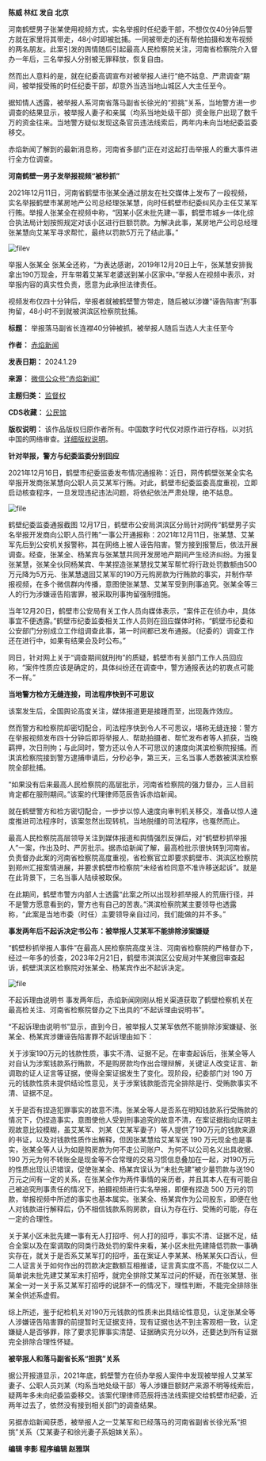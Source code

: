 **陈威 林红 发自 北京** 


河南鹤壁男子张某使用视频方式，实名举报时任纪委干部，不想仅仅40分钟后警方就在家里将其带走，48小时即被批捕。一同被带走的还有帮他拍摄和发布视频的两名朋友。此案引发的舆情随后引起最高人民检察院关注，河南省检察院介入督办一年后，三名举报人分别被无罪释放，恢复自由。


然而出人意料的是，就在纪委高调宣布对被举报人进行“绝不姑息、严肃调查”期间，被举报受贿的时任纪委干部，却意外当选当地山城区人大主任至今。


据知情人透露，被举报人系河南省落马副省长徐光的“担挑”关系，当地警方进一步调查的结果显示，被举报人妻子和亲属（均系当地处级干部）资金账户出现了数千万的资金往来。当地警方疑似发现这条官员违法线索后，两年内未向当地纪委监委移交。


赤焰新闻了解到的最新消息称，河南省多部门正在对这起打击举报人的重大事件进行全方位调查。


**河南鹤壁一男子发举报视频“被秒抓”** 


2021年12月11日，河南省鹤壁市张某全通过朋友在社交媒体上发布了一段视频，实名举报鹤壁市某房地产公司总经理张某慧，向时任鹤壁市纪委纠风办主任艾某军行贿。举报人张某全在视频中称，“因某小区未批先建一事，鹤壁市城乡一体化综合执法局计划按照规定对该小区进行巨额罚款。为解决此事，某房地产公司总经理张某慧向艾某军寻求帮忙，最终以罚款5万元了结此事。”


![filev](https://chinadigitaltimes.net/chinese/files/2024/01/image-1706542440363.png)  

举报人张某全
张某全还称，“为表达感谢，2019年12月20日上午，张某慧安排我拿出190万现金，开车带着艾某军老婆送到某小区家中。”举报人在视频中表示，对举报内容的真实性负责，愿意为此承担法律责任。


视频发布仅四十分钟后，举报者就被鹤壁警方带走，随后被以涉嫌“诬告陷害”刑事拘留，48小时不到就被淇滨区检察院批捕。




**标题：** 举报落马副省长连襟40分钟被抓，被举报人随后当选人大主任至今  

**作者：** [赤焰新闻](https://chinadigitaltimes.net/space/赤焰新闻)  

**发表日期：** 2024.1.29  

**来源：** [微信公众号“赤焰新闻”](https://web.archive.org/web/https://mp.weixin.qq.com/s/mR3ZWjJ329LmOh_WlFrOGw)  

**主题归类：** [监督权](https://chinadigitaltimes.net/space/监督权)  

**CDS收藏：** [公民馆](https://chinadigitaltimes.net/space/%E5%85%AC%E6%B0%91%E9%A6%86)  

**版权说明：** 该作品版权归原作者所有。中国数字时代仅对原作进行存档，以对抗中国的网络审查。[详细版权说明](https://chinadigitaltimes.net/chinese/copyright)。


**针对举报，警方与纪委监委分别回应** 


2021年12月16日，鹤壁市纪委监委发布情况通报称：近日，网传鹤壁张某全实名举报开发商张某慧向公职人员艾某军行贿。对此，鹤壁市纪委监委高度重视，立即启动核查程序，一旦发现违纪违法问题，将依纪依法严肃处理，绝不姑息。


![file](https://chinadigitaltimes.net/chinese/files/2024/01/image-1706543029618.png)  

鹤壁纪委监委通报截图
12月17日，鹤壁市公安局淇滨区分局针对网传“鹤壁男子实名举报开发商向公职人员行贿”一事公开通报称：2021年12月11日，张某慧、艾某军先后到公安机关报警称，其在网络上被人诬告陷害。警方接到报警后，依法开展调查。经查，张某全、杨某宾与张某慧共同开发房地产期间产生经济纠纷。为报复张某慧，张某全伙同杨某宾、牛某捏造张某慧找艾某军帮忙将行政处罚数额由500万元降为5万元、张某慧退回艾某军的190万元购房款为行贿款的事实，并制作举报视频，在多个微信群内传播，意图使张某慧、艾某军受到刑事追究。张某全等三人的行为涉嫌诬告陷害罪，被采取刑事拘留强制措施。


当年12月20日，鹤壁市公安局有关工作人员向媒体表示，“案件正在侦办中，具体事宜不便透露。”鹤壁市纪委监委相关工作人员则在回应媒体时称，“鹤壁市纪委和公安部门分别成立工作组调查此事，第一时间都已发布通报。（纪委的）调查工作还在进行中，如果有结果会及时公布。”


同日，针对网上关于“调查期间就刑拘”的质疑，鹤壁市有关部门工作人员回应称，“案件性质应该是确定的，具体纠纷还在调查中，警方通报表达的初衷点可能不一样。”


**当地警方检方无缝连接，司法程序快到不可思议** 


该案发生后，全国舆论高度关注，媒体报道更是接踵而至，出现轰炸效应。


然而警方和检察院却密切配合，司法程序快到令人不可思议，堪称无缝连接：警方在举报视频发布四十分钟后即将举报人、帮助拍摄者、帮忙发布者等人抓获，当晚羁押，次日刑拘；与此同时，警方还以令人不可思议的速度向淇滨检察院报捕。而淇滨检察院接到警方逮捕申请后，分秒必争，第三天，三名当事人悉数被淇滨检察院全部批捕。


“如果没有后来最高人民检察院的高层批示，河南省检察院的强力督办，三人目前肯定都在服刑期间。”该案的代理律师范辰告诉赤焰新闻。


就在鹤壁警方和检方密切配合，一步步以惊人速度向审判机关移交，准备以惊人速度推进司法程序时，该案忽然出现转机，当地脱缰的司法程序，也戛然而止。


最高人民检察院高层领导关注到媒体报道和舆情强烈反弹后，对“鹤壁秒抓举报人”一案，作出及时、严厉批示。据赤焰新闻了解，最高检批示很快转到河南省。负责督办此案的河南省检察院高度重视，省检察官立即要求鹤壁市、淇滨区检察院到郑州汇报案情进展，并要求鹤壁市检察院“未经省检同意不准许移送起诉”。就是在此背景下，三名当事人陆续被取保。


在此期间，鹤壁市警方内部人士透露“此案之所以出现秒抓举报人的荒唐行径，并不是警方愿意看到的，警方也有自己的苦衷。”淇滨检察院某主要领导也透露称，“此案是当地市委（时任）主要领导亲自过问，我们能做的并不多。”


**事发两年后不起诉决定书公布：被举报人艾某军不能排除涉案嫌疑** 


“鹤壁秒抓举报人事件”在最高人民检察院高度关注、河南省检察院的严格督办下，经过一年多的侦查，2023年2月21日，鹤壁市淇滨区公安局对牛某撤回审查起诉，鹤壁淇滨区检察院对张某全、杨某宾作出不起诉决定。


![file](https://chinadigitaltimes.net/chinese/files/2024/01/image-1706543042552.png)  

不起诉理由说明书
事发两年后，赤焰新闻刚刚从相关渠道获取了鹤壁检察机关在最高检关注、河南省检察院督办之下出具的“不起诉理由说明书”。


“不起诉理由说明书”显示，直到今日，被举报人艾某军依然不能排除涉案嫌疑、张某全、杨某宾涉嫌诬告陷害罪不起诉理由如下：


关于涉案190万元的钱款性质，事实不清、证据不足。在审查起诉后，张某全等人对自认为涉案钱款系行贿款，不是购房款均作出合理辩解，关键证人改变证言、新调取的证人证言等证据，使得全案证据发生了变化。现阶段，纪委部门对 190 万元的钱款性质未提供结论性意见，关于涉案钱款能否完全排除是行、受贿款事实不清、证据不足。


关于是否有捏造犯罪事实的故意不清。张某全等人是否系在明知钱款系行受贿款的情况下，仍捏造事实，意图使他人受到刑事追究的故意不清，在案证据指向证明主观故意比较模糊，虽艾某军、刘某（艾某军妻子）等人提供了190万元的钱款来源的书证，以及对钱款性质作出解释，但因张某慧给艾某军送 190 万元现金也是事实，张某全等人认为如是购房款为何不走公司账户、为何不以公司名义出具收据、190 万元为何不转账全是现金等不合常理的交易习惯信息叠加在一起，对190万元的性质出现认识错误，促使张某全、杨某宾误认为“未批先建”被少量罚款与送190万元之间有一定的关系，在张某全作为两件事情的亲历者，并且其本人在有可能自己被追究刑事责任的情况下，拍摄视频进行实名举报，即便有捏造 500 万元的罚款，举报视频中所述的事实也基本属实。张某全、杨某宾作为公司股东，即便在他人对钱款进行解释后，仍不相信钱款系购房款，自认为存在行、受贿的可能，存在一定的合理性。


关于某小区未批先建一事有无人打招呼、何人打的招呼，事实不清、证据不足，结合全案以及在案调取的同类行政处罚的案件来看，某小区未批先建降低罚款一事确实存在，就关于是否系艾某军打的招呼，虽在案证人李某某、杨某某矢口否认，但二人证言关于如何作出的罚款决定数额互相推诿，证言真实度不高，不能仅以二人简单说未批先建艾某军未打招呼，就完全排除艾某军过问的怀疑，而在张某慧、张某全一对一关于系艾某军打招呼的说辞不一的情况下，理性判断，不能完全排除张某全供述系虚假。


综上所述，鉴于纪检机关对190万元钱款的性质未出具结论性意见，认定张某全等人涉嫌诬告陷害罪的前提暂时无证据支持，现有证据也达不到主客观相一致，认定嫌疑人是否够罪，除了要求犯罪事实清楚、证据确实充分以外，还要达到所有证据完全排除合理性怀疑。


**被举报人和落马副省长系“担挑”关系** 


据公开报道显示，2021年底，鹤壁警方在侦办举报人案件中发现被举报人艾某军妻子、公职人员刘某（均系当地处级干部）等人涉嫌巨额财产来源不明等线索后，疑两年多未向纪委监委移交。该案代理律师范辰将违法线索提交给鹤壁市纪委，近两年过去了，依然没有接到相关部门的调查结果。


另据赤焰新闻获悉，被举报人之一艾某军和已经落马的河南省副省长徐光系“担挑”关系（艾某妻子和徐光妻子系姐妹关系）。


**编辑 李影 程序编辑 赵雅琪** 







